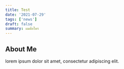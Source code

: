 ```yaml
---
title: Test
date: '2021-07-29'
tags: ['news']
draft: false
summary: ผมคือใคร
---
```


## About Me

lorem ipsum dolor sit amet, consectetur adipiscing elit.
